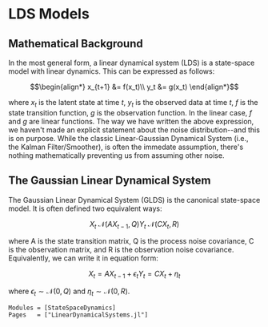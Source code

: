 # LDS Models

## Mathematical Background

In the most general form, a linear dynamical system (LDS) is a state-space model with linear dynamics. This can be expressed as follows:

```math
\begin{align*}
x_{t+1} &= f(x_t)\\
y_t &= g(x_t)
\end{align*}
```

where $x_t$ is the latent state at time $t$, $y_t$ is the observed data at time $t$, $f$ is the state transition function, $g$ is the observation function. In the linear case, $f$ and $g$ are linear functions. The way we have written the above expression, we haven't made an explicit statement about the noise distribution--and this is on purpose. While the classic Linear-Gaussian Dynamical System (i.e., the Kalman Filter/Smoother), is often the immedate assumption, there's nothing mathematically preventing us from assuming other noise.

## The Gaussian Linear Dynamical System

The Gaussian Linear Dynamical System (GLDS) is the canonical state-space model. It is often defined two equivalent ways:

```math
X_t ~ \mathcal{N}(AX_{t-1}, Q)
Y_t ~ \mathcal{N}(CX_t, R)
```

where A is the state transition matrix, Q is the process noise covariance, C is the observation matrix, and R is the observation noise covariance. Equivalently, we can write it in equation form:

```math
X_t = AX_{t-1} + \epsilon_t
Y_t = CX_t + \eta_t
```

where $\epsilon_t \sim \mathcal{N}(0, Q)$ and $\eta_t \sim \mathcal{N}(0, R)$.


```@autodocs
Modules = [StateSpaceDynamics]
Pages   = ["LinearDynamicalSystems.jl"]
```